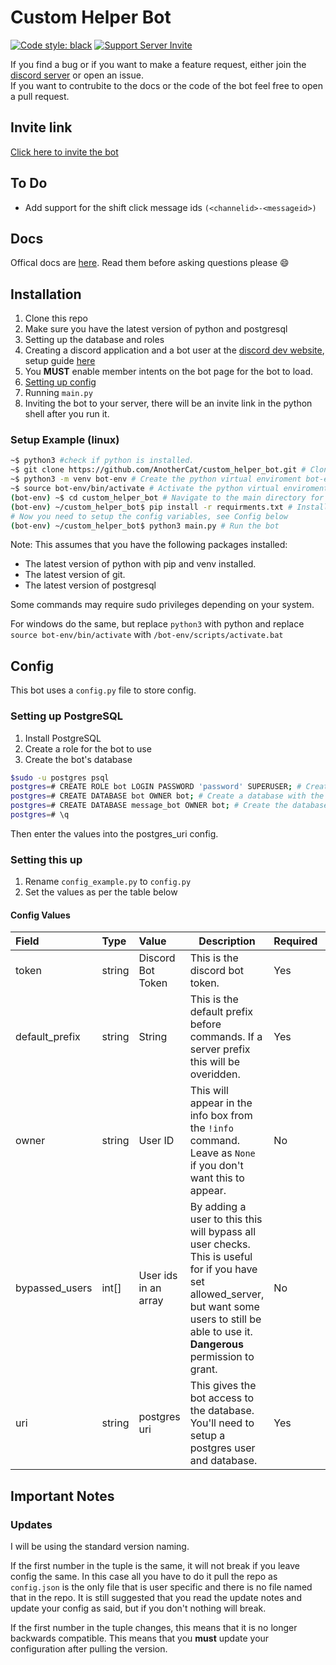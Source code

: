 # Custom Helper Bot

[![Code style: black](https://img.shields.io/badge/code%20style-black-000000.svg)](https://github.com/psf/black)
[![Support Server Invite](https://discord.com/api/guilds/742373263593963614/embed.png)](https://discord.gg/xFZu29t)

If you find a bug or if you want to make a feature request, either join the [discord server](https://discord.gg/xFZu29t) or open an issue.  
If you want to contrubite to the docs or the code of the bot feel free to open a pull request.

## Invite link

[Click here to invite the bot](https://discord.com/api/oauth2/authorize?client_id=735395698278924359&permissions=388176&scope=bot)

## To Do

- Add support for the shift click message ids `(<channelid>-<messageid>)`

## Docs

Offical docs are [here](https://anothercat1259.gitbook.io/message-bot/). Read them before asking questions please :smile:

## Installation

1. Clone this repo
2. Make sure you have the latest version of python and postgresql
3. Setting up the database and roles
4. Creating a discord application and a bot user at the [discord dev website](https://discord.com/developers/applications), setup guide [here](https://discordpy.readthedocs.io/en/latest/discord.html#creating-a-bot-account)
5. You **MUST** enable member intents on the bot page for the bot to load.
6. [Setting up config](#config)
7. Running `main.py`
8. Inviting the bot to your server, there will be an invite link in the python shell after you run it.

### Setup Example (linux)

```bash
~$ python3 #check if python is installed.
~$ git clone https://github.com/AnotherCat/custom_helper_bot.git # Clone this github repo
~$ python3 -m venv bot-env # Create the python virtual enviroment bot-env
~$ source bot-env/bin/activate # Activate the python virtual enviroment (will need to do this every time you want to be able to run the bot)
(bot-env) ~$ cd custom_helper_bot # Navigate to the main directory for the project.
(bot-env) ~/custom_helper_bot$ pip install -r requirments.txt # Install the required python packages.
# Now you need to setup the config variables, see Config below
(bot-env) ~/custom_helper_bot$ python3 main.py # Run the bot
```

Note: This assumes that you have the following packages installed:

- The latest version of python with pip and venv installed.
- The latest version of git.
- The latest version of postgresql

Some commands may require sudo privileges depending on your system.

For windows do the same, but replace `python3` with python and replace `source bot-env/bin/activate` with `/bot-env/scripts/activate.bat`

## Config

This bot uses a `config.py` file to store config.

### Setting up PostgreSQL

1. Install PostgreSQL
2. Create a role for the bot to use
3. Create the bot's database

```bash
$sudo -u postgres psql
postgres=# CREATE ROLE bot LOGIN PASSWORD 'password' SUPERUSER; # Create the role for the bot to use. You can do it without superuser, look up the docs to see what's needed.
postgres=# CREATE DATABASE bot OWNER bot; # Create a database with the same name as the role, so that you can login easier
postgres=# CREATE DATABASE message_bot OWNER bot; # Create the database the bot will use
postgres=# \q
```

Then enter the values into the postgres_uri config.

### Setting this up

1. Rename `config_example.py` to `config.py`
2. Set the values as per the table below

#### Config Values

| Field         | Type     | Value                                             | Description                                                  | Required | Default |
| :-------------- | :------------------ | :----------------------------------------------------------- | --------------- | :-------------- | --------------- |
| token | string         | Discord Bot Token  | This is the discord bot token.                               | Yes | `""` |
| default_prefix    | string         | String    | This is the default prefix before commands. If a server prefix this will be overidden. | Yes | `"!"` |
| owner   | string | User ID | This will appear in the info box from the `!info` command. Leave as `None` if you don't want this to appear. | No | `None` |
| bypassed_users | int[] | User ids in an array | By adding a user to this this will bypass all user checks. This is useful for if you have set allowed_server, but want some users to still be able to use it. **Dangerous** permission to grant. | No | `[]` |
| uri | string | postgres uri | This gives the bot access to the database. You'll need to setup a postgres user and database. | Yes | see config file |

## Important Notes

### Updates

I will be using the standard version naming.

If the first number in the tuple is the same, it will not break if you leave config the same. In this case all you have to do it pull the repo as `config.json` is the only file that is user specific and there is no file named that in the repo.
It is still suggested that you read the update notes and update your config as said, but if you don't nothing will break.

If the first number in the tuple changes, this means that it is no longer backwards compatible.
This means that you **must** update your configuration after pulling the version.
